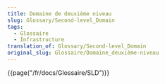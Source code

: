 ```yaml
---
title: Domaine de deuxième niveau
slug: Glossary/Second-level_Domain
tags:
  - Glossaire
  - Infrastructure
translation_of: Glossary/Second-level_Domain
original_slug: Glossaire/Domaine_deuxième-niveau
---
```

{{page("/fr/docs/Glossaire/SLD")}}
